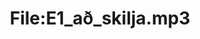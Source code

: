 ---
title: File:E1_að_skilja.mp3
recording of: að skilja
reading speed: slow
speaker: E
license: CC0
---